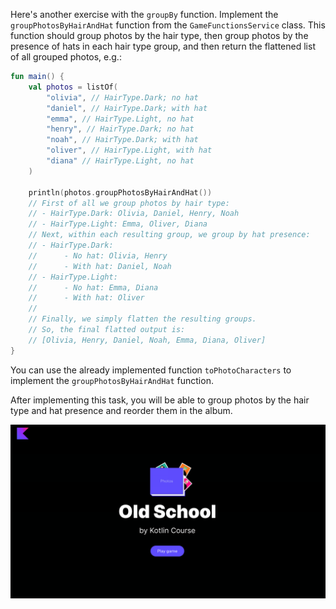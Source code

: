 Here's another exercise with the `groupBy` function.
Implement the `groupPhotosByHairAndHat` function from the `GameFunctionsService` class.
This function should group photos by the hair type, 
then group photos by the presence of hats in each hair type group, 
and then return the flattened list of all grouped photos, e.g.:
```kotlin
fun main() {
    val photos = listOf(
        "olivia", // HairType.Dark; no hat
        "daniel", // HairType.Dark; with hat
        "emma", // HairType.Light, no hat
        "henry", // HairType.Dark; no hat
        "noah", // HairType.Dark; with hat
        "oliver", // HairType.Light, with hat
        "diana" // HairType.Light, no hat
    )

    println(photos.groupPhotosByHairAndHat())
    // First of all we group photos by hair type:
    // - HairType.Dark: Olivia, Daniel, Henry, Noah
    // - HairType.Light: Emma, Oliver, Diana
    // Next, within each resulting group, we group by hat presence:
    // - HairType.Dark:
    //      - No hat: Olivia, Henry
    //      - With hat: Daniel, Noah
    // - HairType.Light:
    //      - No hat: Emma, Diana
    //      - With hat: Oliver
    //
    // Finally, we simply flatten the resulting groups.
    // So, the final flatted output is:
    // [Olivia, Henry, Daniel, Noah, Emma, Diana, Oliver]
}
```

You can use the already implemented function `toPhotoCharacters` to implement the `groupPhotosByHairAndHat` function.

After implementing this task, you will be able to group photos by the hair type and hat presence and reorder them in the album.

<div class="hint" title="Click me to view the expected state of the application after completing this task">

![Current state](../../utils/src/main/resources/images/old/school/states/state_4.gif)

</div>
